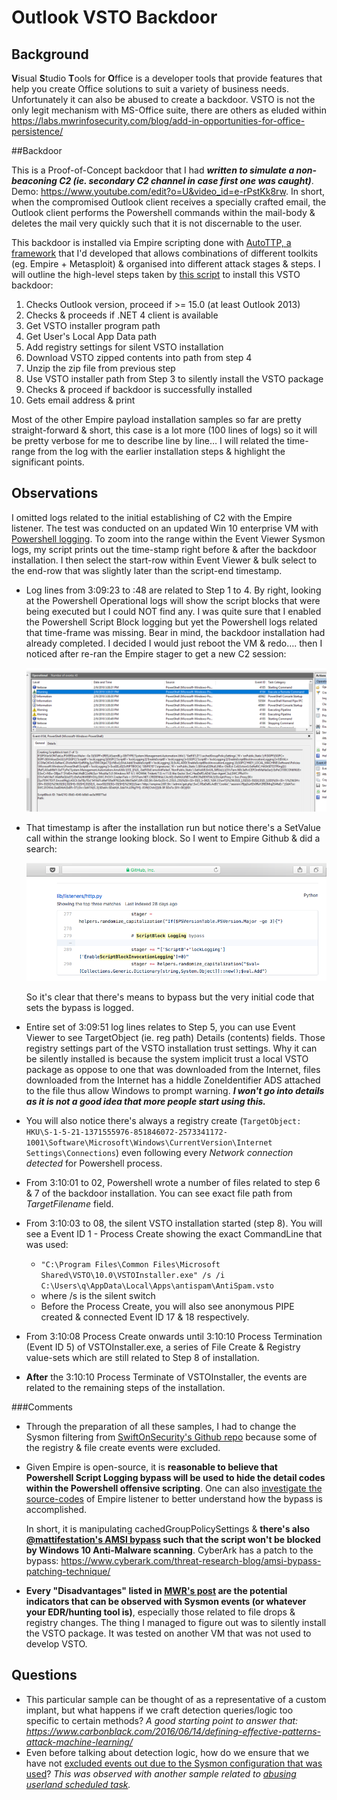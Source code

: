 # Outlook VSTO Backdoor

## Background

**V**isual **S**tudio **T**ools for **O**ffice is a developer tools that provide features that help you create Office solutions to suit a variety of business needs. Unfortunately it can also be abused to create a backdoor. VSTO is not the only legit mechanism with MS-Office suite, there are others as eluded within https://labs.mwrinfosecurity.com/blog/add-in-opportunities-for-office-persistence/

##Backdoor

This is a Proof-of-Concept backdoor that I had ***written to simulate a non-beaconing C2 (ie. secondary C2 channel in case first one was caught)***. Demo: https://www.youtube.com/edit?o=U&video_id=e-rPstKk8rw. In short, when the compromised Outlook client receives a specially crafted email, the Outlook client performs the Powershell commands within the mail-body & deletes the mail very quickly such that it is not discernable to the user.

This backdoor is installed via Empire scripting done with [AutoTTP, a framework](https://www.youtube.com/edit?o=U&video_id=aW_imj75M_A) that I'd developed that allows combinations of different toolkits (eg. Empire + Metasploit) & organised into different attack stages & steps. I will outline the high-level steps taken by [this script](https://github.com/jymcheong/AutoTTP/blob/master/stage2/install_payload/windows/empire_install_outlook_VSTOc2.py) to install this VSTO backdoor:

1. Checks Outlook version, proceed if >= 15.0 (at least Outlook 2013)
2. Checks & proceeds if .NET 4 client is available
3. Get VSTO installer program path
4. Get User's Local App Data path
5. Add registry settings for silent VSTO installation
6. Download VSTO zipped contents into path from step 4
7. Unzip the zip file from previous step
8. Use VSTO installer path from Step 3 to silently install the VSTO package
9. Checks & proceed if backdoor is successfully installed
10. Gets email address & print

Most of the other Empire payload installation samples so far are pretty straight-forward & short, this case is a lot more (100 lines of logs) so it will be pretty verbose for me to describe line by line… I will related the time-range from the log with the earlier installation steps & highlight the significant points.

## Observations

I omitted logs related to the initial establishing of C2 with the Empire listener. The test was conducted on an updated Win 10 enterprise VM with [Powershell logging](https://blogs.technet.microsoft.com/ashleymcglone/2017/03/29/practical-powershell-security-enable-auditing-and-logging-with-dsc/). To zoom into the range within the Event Viewer Sysmon logs, my script prints out the time-stamp right before & after the backdoor installation. I then select the start-row within Event Viewer & bulk select to the end-row that was slightly later than the script-end timestamp.

* Log lines from 3:09:23 to :48 are related to Step 1 to 4. By right, looking at the Powershell Operational logs will show the script blocks that were being executed but I could NOT find any. I was quite sure that I enabled the Powershell Script Block logging but yet the Powershell logs related that time-frame was missing. Bear in mind, the backdoor installation had already completed. I decided I would just reboot the VM & redo…. then I noticed after re-ran the Empire stager to get a new C2 session:

  ![](img/disablepslogging.png) 

* That timestamp is after the installation run but notice there's a SetValue call within the strange looking block. So I went to Empire Github & did a search:

  ![](img/empirebypass.png) 

  So it's clear that there's means to bypass but the very initial code that sets the bypass is logged.

* Entire set of 3:09:51 log lines relates to Step 5, you can use Event Viewer to see TargetObject (ie. reg path) Details (contents) fields. Those registry settings part of the VSTO installation trust settings. Why it can be silently installed is because the system implicit trust a local VSTO package as oppose to one that was downloaded from the Internet, files downloaded from the Internet has a hiddle ZoneIdentifier ADS attached to the file thus allow Windows to prompt warning. ***I won't go into details as it is not a good idea that more people start using this.***

* You will also notice there's always a registry create (`TargetObject: HKU\S-1-5-21-1371555976-851846072-2573341172-1001\Software\Microsoft\Windows\CurrentVersion\Internet Settings\Connections`) even following every *Network connection detected* for Powershell process.

* From 3:10:01 to 02, Powershell wrote a number of files related to step 6 & 7 of the backdoor installation. You can see exact file path from *TargetFilename* field.

* From 3:10:03 to 08, the silent VSTO installation started (step 8). You will see a Event ID 1 - Process Create showing the exact CommandLine that was used:

  * `"C:\Program Files\Common Files\Microsoft Shared\VSTO\10.0\VSTOInstaller.exe" /s /i C:\Users\q\AppData\Local\Apps\antispam\AntiSpam.vsto`
  * where /s is the silent switch
  * Before the Process Create, you will also see anonymous PIPE created & connected Event ID 17 & 18 respectively.

* From 3:10:08 Process Create onwards until 3:10:10 Process Termination (Event ID 5) of VSTOInstaller.exe, a series of File Create & Registry value-sets which are still related to Step 8 of installation.

* **After** the 3:10:10 Process Terminate of VSTOInstaller, the events are related to the remaining steps of the installation.

###Comments

* Through the preparation of all these samples, I had to change the Sysmon filtering from [SwiftOnSecurity's Github repo](https://github.com/SwiftOnSecurity/sysmon-config) because some of the registry & file create events were excluded. 

* Given Empire is open-source, it is **reasonable to believe that Powershell Script Logging bypass will be used to hide the detail codes within the Powershell offensive scripting**. One can also [investigate the source-codes](https://github.com/EmpireProject/Empire/blob/7303a4e089ced4ed1d56ef2265673abff0922442/lib/listeners/http.py#L279) of Empire listener to better understand how the bypass is accomplished. 

  In short, it is manipulating cachedGroupPolicySettings & **there's also [@mattifestation's AMSI bypass](https://twitter.com/mattifestation/status/735261176745988096?lang=en) such that the script won't be blocked by Windows 10 Anti-Malware scanning**. CyberArk has a patch to the bypass: https://www.cyberark.com/threat-research-blog/amsi-bypass-patching-technique/

* **Every "Disadvantages" listed in [MWR's post](https://labs.mwrinfosecurity.com/blog/add-in-opportunities-for-office-persistence/) are the potential indicators that can be observed with Sysmon events (or whatever your EDR/hunting tool is)**, especially those related to file drops & registry changes. The thing I managed to figure out was to silently install the VSTO package. It was tested on another VM that was not used to develop VSTO.

## Questions

* This particular sample can be thought of as a representative of a custom implant, but what happens if we craft detection queries/logic too specific to certain methods? *A good starting point to answer that: https://www.carbonblack.com/2016/06/14/defining-effective-patterns-attack-machine-learning/*
* Even before talking about detection logic, how do we ensure that we have not [excluded events out due to the Sysmon configuration that was used](https://github.com/jymcheong/SysmonResources/tree/master/6.%20Sample%20Data/stage%202%20(Get%20In)/3.%20install%20payloads/(Type%202)%20Abuse%20userland%20schedule-task#questions)? *This was observed with another sample related to [abusing userland scheduled task](https://github.com/jymcheong/SysmonResources/tree/master/6.%20Sample%20Data/stage%202%20(Get%20In)/3.%20install%20payloads/(Type%202)%20Abuse%20userland%20schedule-task).*